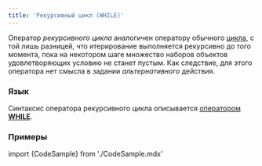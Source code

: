 ```yaml
---
title: 'Рекурсивный цикл (WHILE)'
---
```


Оператор *рекурсивного цикла* аналогичен оператору обычного [цикла](Цикл_FOR.md), с той лишь разницей, что итерирование выполняется рекурсивно до того момента, пока на некотором шаге множество наборов объектов удовлетворяющих условию не станет пустым. Как следствие, для этого оператора нет смысла в задании *альтернативного* действия.

### Язык

Синтаксис оператора рекурсивного цикла описывается [оператором **WHILE**](Оператор_WHILE.md).

### Примеры

import {CodeSample} from './CodeSample.mdx'

<CodeSample url="https://ru-documentation.lsfusion.org/sample?file=ActionSample&block=while"/>
